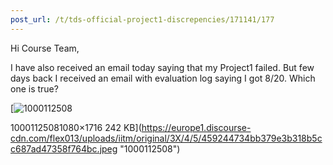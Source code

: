 ```yaml
---
post_url: /t/tds-official-project1-discrepencies/171141/177
---
```

Hi Course Team,

I have also received an email today saying that my Project1 failed. But few days back I received an email with evaluation log saying I got 8/20. Which one is true?

[![1000112508](https://europe1.discourse-cdn.com/flex013/uploads/iitm/optimized/3X/4/5/459244734bb379e3b318b5cc687ad47358f764bc_2_314x500.jpeg)

10001125081080×1716 242 KB](https://europe1.discourse-cdn.com/flex013/uploads/iitm/original/3X/4/5/459244734bb379e3b318b5cc687ad47358f764bc.jpeg "1000112508")